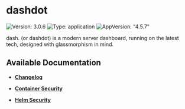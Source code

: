 # dashdot

![Version: 3.0.6](https://img.shields.io/badge/Version-3.0.6-informational?style=flat-square) ![Type: application](https://img.shields.io/badge/Type-application-informational?style=flat-square) ![AppVersion: "4.5.7"](https://img.shields.io/badge/AppVersion-"4.5.7"-informational?style=flat-square)

dash. (or dashdot) is a modern server dashboard, running on the latest tech, designed with glassmorphism in mind.

## Available Documentation

- [**Changelog**](CHANGELOG)

- [**Container Security**](container-security)

- [**Helm Security**](helm-security)

